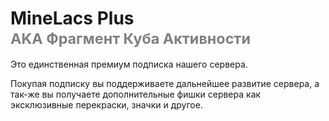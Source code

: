 <!-- <iconify-icon icon="fluent-color:premium-32"  style="margin-right:0.10rem;margin:center;color: #d77b57"></iconify-icon> -->
# MineLacs Plus <br/><span style="color: gray;"><sup> AKA Фрагмент Куба Активности </sup></span>


Это единственная премиум подписка нашего сервера. 

Покупая подписку вы поддерживаете дальнейшее развитие сервера, a так-же вы получаете дополнительные фишки сервера как эксклюзивные перекраски, значки и другое.

<!-- <br/>
<BoxCube
  :items="[
    {
      name: '30 Дней',
      desc: '₽200',
      link: '#',
      icon: 'tabler:number-30-small',
    //   color: '#1769AA'
    },
    {
      name: '60 Дней',
      desc: '₽359',
      link: '#',
      icon: 'tabler:number-60-small',
      tag: '10%',
    //   color: '#1769AA'
    },
    {
      name: '90 Дней',
      desc: '₽499  ',
      link: '#',
      icon: 'tabler:number-90-small',
      tag: '17%',
    //   color: '#1769AA'
    },
    {
      name: '365 Дней',
      desc: '₽1399',
      link: '#',
      icon: 'arcticons:365bank',
      tag: '42%',
    //   color: '#1769AA'
    },
  ]"
/> -->